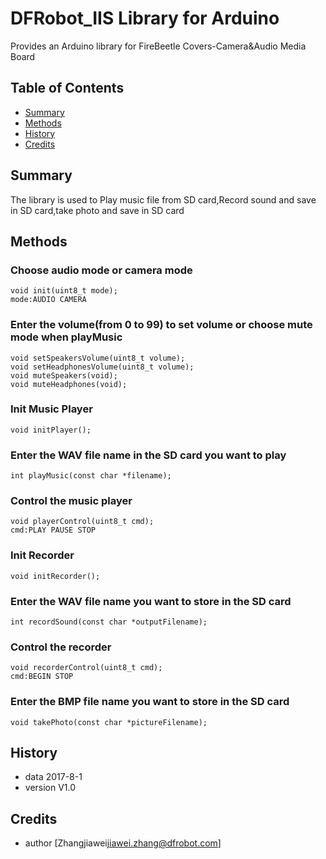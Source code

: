 # DFRobot_IIS Library for Arduino
Provides an Arduino library for FireBeetle Covers-Camera&Audio Media Board 
## Table of Contents

* [Summary](#summary)
* [Methods](#methods)
* [History](#history)
* [Credits](#credits)
<snippet>
<content>

## Summary

The library is used to Play music file from SD card,Record sound and save in SD card,take photo and save in SD card

## Methods

### Choose audio mode or camera mode

    void init(uint8_t mode);
    mode:AUDIO CAMERA

### Enter the volume(from 0 to 99) to set volume or choose mute mode when playMusic 

    void setSpeakersVolume(uint8_t volume);
    void setHeadphonesVolume(uint8_t volume);
    void muteSpeakers(void);
    void muteHeadphones(void);

### Init Music Player

    void initPlayer();

### Enter the WAV file name in the SD card you want to play

    int playMusic(const char *filename);

### Control the music player

    void playerControl(uint8_t cmd);
    cmd:PLAY PAUSE STOP

### Init Recorder

    void initRecorder();

### Enter the WAV file name you want to store in the SD card 

    int recordSound(const char *outputFilename);

### Control the recorder

    void recorderControl(uint8_t cmd);
    cmd:BEGIN STOP 

### Enter the BMP file name you want to store in the SD card

    void takePhoto(const char *pictureFilename);

## History

- data 2017-8-1
- version V1.0

## Credits

- author [Zhangjiawei<jiawei.zhang@dfrobot.com>]
